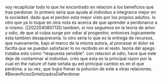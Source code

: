 voy recapitular todo lo que he encontrado en relacion a los beneficios que trae perdonar. lo primero seria que ayuda al individuo a integrarce mejor en la sociedad. dado que el perdon esta mejor visto por los propios adultos. lo otro que ya lo toque en otra nota es acerca de que aprender a perdonarce a si mismo.
[[202204080713]]
tambien, si nos seguimos en la teoria de amor y odio, de que al culpa surge por odiar al progenitor, entonces logicamente esta tambien desapareceria. lo otro seria lo que es la entrega de recursos, que nuevamente, bajo el marco de la misma autora, al procesar el dolor se facilta que se puedan satisfacer lo no recibido en el resto. teoria del apego trataba esto como "respuesta sensible". con relacion al odio, hace que este deje de contaminar al individuo. creo que esta es la principal razon por la cual en the nature of hate señala qu eel principal cambio es en el que perdona. a su vez, que logra frenar la polucion de este a otras relaciones.
#BenenficiosSintetizadosDePerdonar